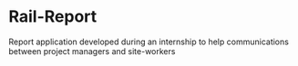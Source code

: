 # Rail-Report
Report application developed during an internship to help communications between project managers and site-workers
